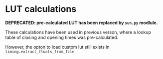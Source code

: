 # LUT calculations 

**DEPRECATED: pre-calculated LUT  has been replaced by `sun.py` modlule.**

These calculations have been used in previous verson, where a lookup table of closing and opening times was pre-calculated.

However, the opton to load custom lut still exists in `timing.extract_floats_from_file`
